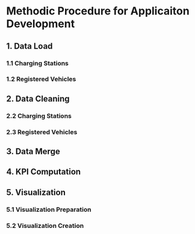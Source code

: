 # Methodic Procedure for Applicaiton Development
## 1. Data Load
### 1.1 Charging Stations
### 1.2 Registered Vehicles
## 2. Data Cleaning
### 2.2 Charging Stations
### 2.3 Registered Vehicles
## 3. Data Merge
## 4. KPI Computation
## 5. Visualization
### 5.1 Visualization Preparation
### 5.2 Visualization Creation